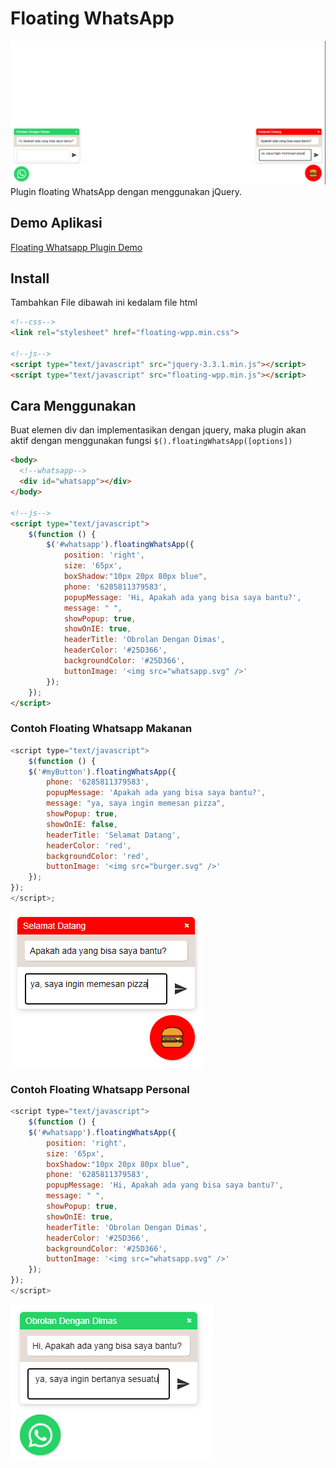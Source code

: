 # Floating WhatsApp
![](demo.png)
Plugin floating WhatsApp dengan menggunakan jQuery.

## Demo Aplikasi
[Floating Whatsapp Plugin Demo](https://dimas263.github.io/assets/whatsapp)

## Install

Tambahkan File dibawah ini kedalam file html

```html
<!--css-->
<link rel="stylesheet" href="floating-wpp.min.css">

<!--js-->
<script type="text/javascript" src="jquery-3.3.1.min.js"></script>
<script type="text/javascript" src="floating-wpp.min.js"></script>
```

## Cara Menggunakan

Buat elemen div dan implementasikan dengan jquery, maka plugin akan aktif dengan menggunakan fungsi `$().floatingWhatsApp([options])`

```html
<body>
  <!--whatsapp-->
  <div id="whatsapp"></div>
</body>

<!--js-->
<script type="text/javascript">
    $(function () {
        $('#whatsapp').floatingWhatsApp({
            position: 'right',
            size: '65px',
            boxShadow:"10px 20px 80px blue",
            phone: '6285811379583',
            popupMessage: 'Hi, Apakah ada yang bisa saya bantu?',
            message: " ",
            showPopup: true,
            showOnIE: true,
            headerTitle: 'Obrolan Dengan Dimas',
            headerColor: '#25D366',
            backgroundColor: '#25D366',
            buttonImage: '<img src="whatsapp.svg" />'
        });
    });
</script>
```
### Contoh Floating Whatsapp Makanan

```js
<script type="text/javascript">
    $(function () {
    $('#myButton').floatingWhatsApp({
        phone: '6285811379583',
        popupMessage: 'Apakah ada yang bisa saya bantu?',
        message: "ya, saya ingin memesan pizza",
        showPopup: true,
        showOnIE: false,
        headerTitle: 'Selamat Datang',
        headerColor: 'red',
        backgroundColor: 'red',
        buttonImage: '<img src="burger.svg" />'
    });
});
</script>;
```

![Floating Whatsapp Makanan](food.png)

### Contoh Floating Whatsapp Personal

```js
<script type="text/javascript">
    $(function () {
    $('#whatsapp').floatingWhatsApp({
        position: 'right',
        size: '65px',
        boxShadow:"10px 20px 80px blue",
        phone: '6285811379583',
        popupMessage: 'Hi, Apakah ada yang bisa saya bantu?',
        message: " ",
        showPopup: true,
        showOnIE: true,
        headerTitle: 'Obrolan Dengan Dimas',
        headerColor: '#25D366',
        backgroundColor: '#25D366',
        buttonImage: '<img src="whatsapp.svg" />'
    });
});
</script>
```

![Whatsapp Personal](whatsapp.png)
